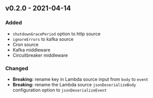 ## v0.2.0 - 2021-04-14

### Added
* `shutdownGracePeriod` option to http source
* `ignoreErrors` to kafka source
* Cron source
* Kafka middleware
* Circuitbreaker middleware

### Changed
* **Breaking:** rename key in Lambda source input from `body` to `event`
* **Breaking:** rename the Lambda source `jsonDeserializeBody` configuration option to `jsonDeserializeEvent`